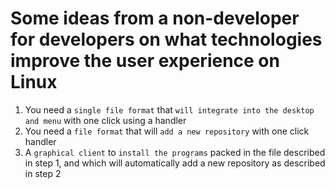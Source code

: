 # Some ideas from a non-developer for developers on what technologies improve the user experience on Linux

1. You need a `single file format` that `will integrate into the desktop and menu` with one click using a handler
2. You need a `file format` that will `add a new repository` with one click handler
3. A `graphical client` to `install the programs` packed in the file described in step 1, and which will automatically add a new repository as described in step 2
